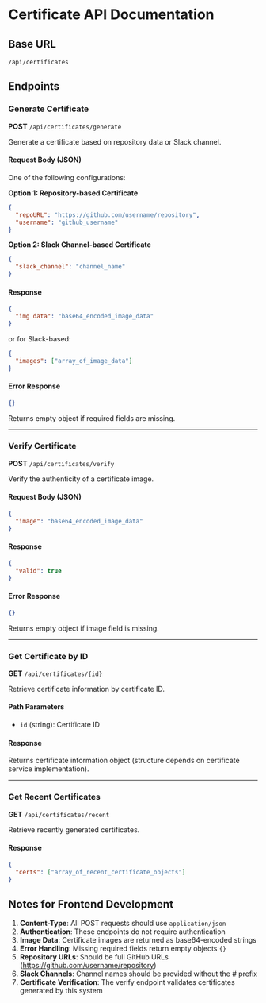 # Certificate API Documentation

## Base URL
`/api/certificates`

## Endpoints

### Generate Certificate
**POST** `/api/certificates/generate`

Generate a certificate based on repository data or Slack channel.

#### Request Body (JSON)
One of the following configurations:

**Option 1: Repository-based Certificate**
```json
{
  "repoURL": "https://github.com/username/repository",
  "username": "github_username"
}
```

**Option 2: Slack Channel-based Certificate**
```json
{
  "slack_channel": "channel_name"
}
```

#### Response
```json
{
  "img data": "base64_encoded_image_data"
}
```
or for Slack-based:
```json
{
  "images": ["array_of_image_data"]
}
```

#### Error Response
```json
{}
```
Returns empty object if required fields are missing.

---

### Verify Certificate
**POST** `/api/certificates/verify`

Verify the authenticity of a certificate image.

#### Request Body (JSON)
```json
{
  "image": "base64_encoded_image_data"
}
```

#### Response
```json
{
  "valid": true
}
```

#### Error Response
```json
{}
```
Returns empty object if image field is missing.

---

### Get Certificate by ID
**GET** `/api/certificates/{id}`

Retrieve certificate information by certificate ID.

#### Path Parameters
- `id` (string): Certificate ID

#### Response
Returns certificate information object (structure depends on certificate service implementation).

---

### Get Recent Certificates
**GET** `/api/certificates/recent`

Retrieve recently generated certificates.

#### Response
```json
{
  "certs": ["array_of_recent_certificate_objects"]
}
```

## Notes for Frontend Development

1. **Content-Type**: All POST requests should use `application/json`
2. **Authentication**: These endpoints do not require authentication
3. **Image Data**: Certificate images are returned as base64-encoded strings
4. **Error Handling**: Missing required fields return empty objects `{}`
5. **Repository URLs**: Should be full GitHub URLs (https://github.com/username/repository)
6. **Slack Channels**: Channel names should be provided without the # prefix
7. **Certificate Verification**: The verify endpoint validates certificates generated by this system